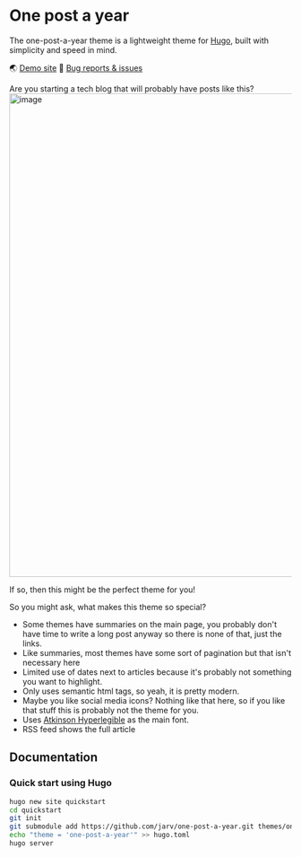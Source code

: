 # One post a year

The one-post-a-year theme is a lightweight theme for [Hugo](https://gohugo.io), built with simplicity and speed in mind.

🌏 [Demo site](https://jarv.github.io/one-post-a-year/)
🐛 [Bug reports & issues](https://github.com/jarv/one-post-per-year/issues)

Are you starting a tech blog that will probably have posts like this?
<img width="862" alt="image" src="https://github.com/jarv/one-post-a-year/assets/749175/b686539f-f5a1-48ad-9299-6e2e9866014c">

If so, then this might be the perfect theme for you!

So you might ask, what makes this theme so special?

- Some themes have summaries on the main page, you probably don't have time to write a long post anyway so there is none of that, just the links.
- Like summaries, most themes have some sort of pagination but that isn't necessary here
- Limited use of dates next to articles because it's probably not something you want to highlight.
- Only uses semantic html tags, so yeah, it is pretty modern.
- Maybe you like social media icons? Nothing like that here, so if you like that stuff this is probably not the theme for you.
- Uses [Atkinson Hyperlegible](https://en.wikipedia.org/wiki/Atkinson_Hyperlegible) as the main font.
- RSS feed shows the full article

## Documentation

### Quick start using Hugo

```bash
hugo new site quickstart
cd quickstart
git init
git submodule add https://github.com/jarv/one-post-a-year.git themes/one-post-a-year
echo "theme = 'one-post-a-year'" >> hugo.toml
hugo server
```
